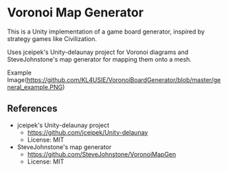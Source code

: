 # Voronoi Map Generator
This is a Unity implementation of a game board generator, inspired by strategy games like Civilization.

Uses jceipek's Unity-delaunay project for Voronoi diagrams and SteveJohnstone's map generator for mapping them onto a mesh.

Example Image(https://github.com/KL4USIE/VoronoiBoardGenerator/blob/master/general_example.PNG)


## References
- jceipek's Unity-delaunay project
  - https://github.com/jceipek/Unity-delaunay
  - License: MIT
- SteveJohnstone's map generator
  - https://github.com/SteveJohnstone/VoronoiMapGen
  - License: MIT
